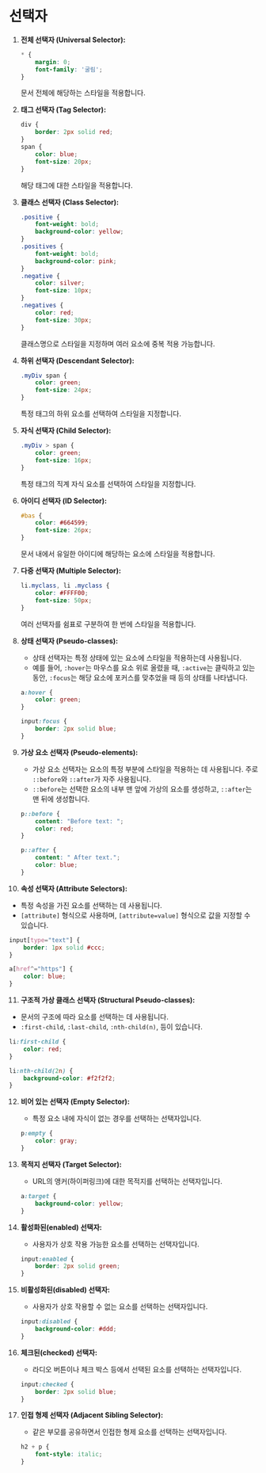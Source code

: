 # 선택자

1. **전체 선택자 (Universal Selector):**
   ```css
   * {
       margin: 0;
       font-family: '굴림';
   }
   ```
   문서 전체에 해당하는 스타일을 적용합니다.

2. **태그 선택자 (Tag Selector):**
   ```css
   div {
       border: 2px solid red;
   }
   span {
       color: blue;
       font-size: 20px;
   }
   ```
   해당 태그에 대한 스타일을 적용합니다.

3. **클래스 선택자 (Class Selector):**
   ```css
   .positive {
       font-weight: bold;
       background-color: yellow;
   }
   .positives {
       font-weight: bold;
       background-color: pink;
   }
   .negative {
       color: silver;
       font-size: 10px;
   }
   .negatives {
       color: red;
       font-size: 30px;
   }
   ```
   클래스명으로 스타일을 지정하며 여러 요소에 중복 적용 가능합니다.

4. **하위 선택자 (Descendant Selector):**
   ```css
   .myDiv span {
       color: green;
       font-size: 24px;
   }
   ```
   특정 태그의 하위 요소를 선택하여 스타일을 지정합니다.

5. **자식 선택자 (Child Selector):**
   ```css
   .myDiv > span {
       color: green;
       font-size: 16px;
   }
   ```
   특정 태그의 직계 자식 요소를 선택하여 스타일을 지정합니다.

6. **아이디 선택자 (ID Selector):**
   ```css
   #bas {
       color: #664599;
       font-size: 26px;
   }
   ```
   문서 내에서 유일한 아이디에 해당하는 요소에 스타일을 적용합니다.

7. **다중 선택자 (Multiple Selector):**
   ```css
   li.myclass, li .myclass {
       color: #FFFF00;
       font-size: 50px;
   }
   ```
   여러 선택자를 쉼표로 구분하여 한 번에 스타일을 적용합니다.

8. **상태 선택자 (Pseudo-classes):**
   - 상태 선택자는 특정 상태에 있는 요소에 스타일을 적용하는데 사용됩니다.
   - 예를 들어, `:hover`는 마우스를 요소 위로 올렸을 때, `:active`는 클릭하고 있는 동안, `:focus`는 해당 요소에 포커스를 맞추었을 때 등의 상태를 나타냅니다.

   ```css
   a:hover {
       color: green;
   }

   input:focus {
       border: 2px solid blue;
   }
   ```

9. **가상 요소 선택자 (Pseudo-elements):**
   - 가상 요소 선택자는 요소의 특정 부분에 스타일을 적용하는 데 사용됩니다. 주로 `::before`와 `::after`가 자주 사용됩니다.
   - `::before`는 선택한 요소의 내부 맨 앞에 가상의 요소를 생성하고, `::after`는 맨 뒤에 생성합니다.

   ```css
   p::before {
       content: "Before text: ";
       color: red;
   }

   p::after {
       content: " After text.";
       color: blue;
   }
   ```

10. **속성 선택자 (Attribute Selectors):**
   - 특정 속성을 가진 요소를 선택하는 데 사용됩니다.
   - `[attribute]` 형식으로 사용하며, `[attribute=value]` 형식으로 값을 지정할 수 있습니다.

   ```css
   input[type="text"] {
       border: 1px solid #ccc;
   }

   a[href^="https"] {
       color: blue;
   }
   ```

11. **구조적 가상 클래스 선택자 (Structural Pseudo-classes):**
   - 문서의 구조에 따라 요소를 선택하는 데 사용됩니다.
   - `:first-child`, `:last-child`, `:nth-child(n)`, 등이 있습니다.

   ```css
   li:first-child {
       color: red;
   }

   li:nth-child(2n) {
       background-color: #f2f2f2;
   }
   ```

12. **비어 있는 선택자 (Empty Selector):**
    - 특정 요소 내에 자식이 없는 경우를 선택하는 선택자입니다.

    ```css
    p:empty {
        color: gray;
    }
    ```

13. **목적지 선택자 (Target Selector):**
    - URL의 앵커(하이퍼링크)에 대한 목적지를 선택하는 선택자입니다.

    ```css
    a:target {
        background-color: yellow;
    }
    ```

14. **활성화된(enabled) 선택자:**
    - 사용자가 상호 작용 가능한 요소를 선택하는 선택자입니다.

    ```css
    input:enabled {
        border: 2px solid green;
    }
    ```

15. **비활성화된(disabled) 선택자:**
    - 사용자가 상호 작용할 수 없는 요소를 선택하는 선택자입니다.

    ```css
    input:disabled {
        background-color: #ddd;
    }
    ```

16. **체크된(checked) 선택자:**
    - 라디오 버튼이나 체크 박스 등에서 선택된 요소를 선택하는 선택자입니다.

    ```css
    input:checked {
        border: 2px solid blue;
    }
    ```

17. **인접 형제 선택자 (Adjacent Sibling Selector):**
    - 같은 부모를 공유하면서 인접한 형제 요소를 선택하는 선택자입니다.

    ```css
    h2 + p {
        font-style: italic;
    }
    ```
